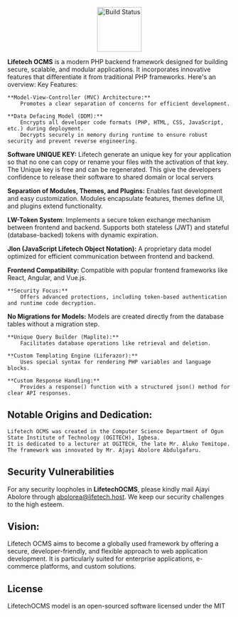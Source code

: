 <p align="center"> 
    <img width="100px" height="100px" src="https://github.com/ajayi-abolore/LifetechOCMS/assets/111434189/89804ab9-9bb4-4d74-a1c2-d57ec7815d99" alt="Build Status"> 
</p>
 <b>Lifetech OCMS</b> is a modern PHP backend framework designed for building secure, scalable, and modular applications. It incorporates innovative features that differentiate it from traditional PHP frameworks. Here's an overview:
Key Features:

    **Model-View-Controller (MVC) Architecture:**
        Promotes a clear separation of concerns for efficient development.

    **Data Defacing Model (DDM):**
        Encrypts all developer code formats (PHP, HTML, CSS, JavaScript, etc.) during deployment.
        Decrypts securely in memory during runtime to ensure robust security and prevent reverse engineering.

   **Software UNIQUE KEY:**
        Lifetech generate an unique key for your application so that no one can copy or rename your files with the activation of that key.
        The Unique key is free and can be regenerated. This give the developers confidence to release their software to shared domain or local servers

   **Separation of Modules, Themes, and Plugins:**
        Enables fast development and easy customization.
        Modules encapsulate features, themes define UI, and plugins extend functionality.

   **LW-Token System**:
        Implements a secure token exchange mechanism between frontend and backend.
        Supports both stateless (JWT) and stateful (database-backed) tokens with dynamic expiration.

   **Jlon (JavaScript Lifetech Object Notation):**
        A proprietary data model optimized for efficient communication between frontend and backend.

   **Frontend Compatibility:**
        Compatible with popular frontend frameworks like React, Angular, and Vue.js.

    **Security Focus:**
        Offers advanced protections, including token-based authentication and runtime code decryption.

   **No Migrations for Models:**
        Models are created directly from the database tables without a migration step.

    **Unique Query Builder (Maplite):**
        Facilitates database operations like retrieval and deletion.

    **Custom Templating Engine (Liferazor):**
        Uses special syntax for rendering PHP variables and language blocks.

    **Custom Response Handling:**
        Provides a response() function with a structured json() method for clear API responses.

## Notable Origins and Dedication:

    Lifetech OCMS was created in the Computer Science Department of Ogun State Institute of Technology (OGITECH), Igbesa.
    It is dedicated to a lecturer at OGITECH, the late Mr. Aluko Temitope.
    The framework was innovated by Mr. Ajayi Abolore Abdulgafaru.
    
## Security Vulnerabilities

For any security loopholes in **LifetechOCMS**, please kindly mail Ajayi Abolore through [abolorea@lifetech.host](mailto:abolorea@lifetech.host). We keep our security challenges to the high esteem.

## Vision:

Lifetech OCMS aims to become a globally used framework by offering a secure, developer-friendly, and flexible approach to web application development. It is particularly suited for enterprise applications, e-commerce platforms, and custom solutions.

## License

LifetechOCMS model is an open-sourced software licensed under the MIT

